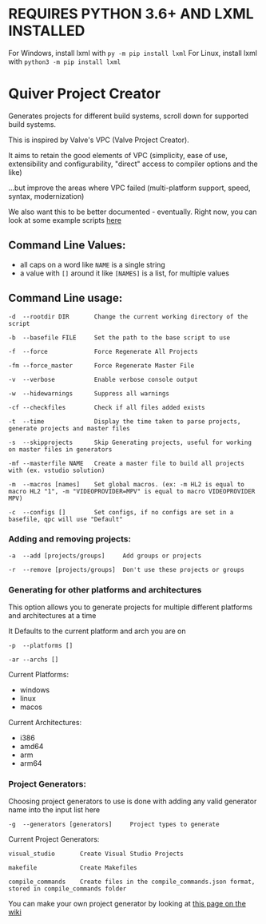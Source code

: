# REQUIRES PYTHON 3.6+ AND LXML INSTALLED
For Windows, install lxml with `py -m pip install lxml`
For Linux, install lxml with `python3 -m pip install lxml`

# Quiver Project Creator

Generates projects for different build systems, scroll down for supported build systems.

This is inspired by Valve's VPC (Valve Project Creator).

It aims to retain the good elements of VPC (simplicity, ease of use, extensibility and configurability, "direct" access to compiler options and the like)

...but improve the areas where VPC failed (multi-platform support, speed, syntax, modernization)

We also want this to be better documented - eventually. Right now, you can look at some example scripts [here](https://github.com/Demez/demez_asw_base/tree/master/_qpc_scripts)

## Command Line Values:
 - all caps on a word like `NAME` is a single string
 - a value with `[]` around it like `[NAMES]` is a list, for multiple values

## Command Line usage:

```
-d  --rootdir DIR       Change the current working directory of the script

-b  --basefile FILE     Set the path to the base script to use

-f  --force             Force Regenerate All Projects

-fm --force_master      Force Regenerate Master File

-v  --verbose           Enable verbose console output

-w  --hidewarnings      Suppress all warnings

-cf --checkfiles        Check if all files added exists

-t  --time              Display the time taken to parse projects, generate projects and master files

-s  --skipprojects      Skip Generating projects, useful for working on master files in generators

-mf --masterfile NAME   Create a master file to build all projects with (ex. vstudio solution)

-m  --macros [names]    Set global macros. (ex: -m HL2 is equal to macro HL2 "1", -m "VIDEOPROVIDER=MPV" is equal to macro VIDEOPROVIDER MPV)

-c  --configs []        Set configs, if no configs are set in a basefile, qpc will use "Default"
```

### Adding and removing projects:

```
-a  --add [projects/groups]     Add groups or projects

-r  --remove [projects/groups]  Don't use these projects or groups
```

### Generating for other platforms and architectures

This option allows you to generate projects for multiple different platforms and architectures at a time

It Defaults to the current platform and arch you are on
```
-p  --platforms []

-ar --archs []
```
Current Platforms:
- windows
- linux
- macos

Current Architectures:
- i386
- amd64
- arm
- arm64

### Project Generators:

Choosing project generators to use is done with adding any valid generator name into the input list here

```
-g  --generators [generators]     Project types to generate
```

Current Project Generators:

```
visual_studio       Create Visual Studio Projects

makefile            Create Makefiles

compile_commands    Create files in the compile_commands.json format, stored in compile_commands folder
```

You can make your own project generator by looking at [this page on the wiki](https://github.com/quiverteam/QuiverProjectCreator/wiki/Creating-your-own-generator)
